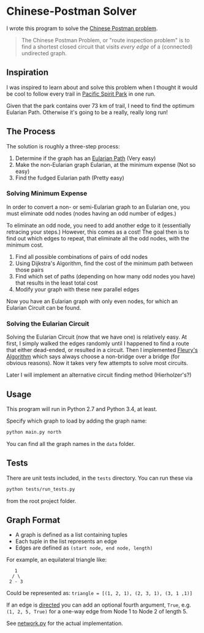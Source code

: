 # Chinese-Postman Solver

I wrote this program to solve the
[Chinese Postman problem](http://en.wikipedia.org/wiki/Route_inspection_problem).

> The Chinese Postman Problem, or "route inspection problem"
> is to find a shortest closed circuit that visits _every edge_ of a
> (connected) undirected graph.

## Inspiration

I was inspired to learn about and solve this problem when I thought it would
be cool to follow every trail in
[Pacific Spirit Park](http://en.wikipedia.org/wiki/Pacific_Spirit_Regional_Park)
in one run.

Given that the park contains over 73 km of trail, I need to find the optimum
Eularian Path. Otherwise it's going to be a really, really long run!


## The Process

The solution is roughly a three-step process:

1. Determine if the graph has an
[Eularian Path](http://en.wikipedia.org/wiki/Eulerian_path)
    (Very easy)
2. Make the non-Eularian graph Eularian, at the minimum expense
    (Not so easy)
3. Find the fudged Eularian path
    (Pretty easy)

### Solving Minimum Expense

In order to convert a non- or semi-Eularian graph to an Eularian one,
you must eliminate odd nodes (nodes having an odd number of edges.)

To eliminate an odd node, you need to add another edge to it (essentially
retracing your steps.) However, this comes as a cost! The goal then is
to find out which edges to repeat, that eliminate all the odd nodes, with
the minimum cost.

1. Find all possible combinations of pairs of odd nodes
2. Using Dijkstra's Algorithm, find the cost of the minimum path between
those pairs
3. Find which set of paths (depending on how many odd nodes you have)
that results in the least total cost
4. Modify your graph with these new parallel edges

Now you have an Eularian graph with only even nodes, for which an Eularian
Circuit can be found.

### Solving the Eularian Circuit

Solving the Eularian Circuit (now that we have one) is relatively easy. At
first, I simply walked the edges randomly until I happened to find a route
that either dead-ended, or resulted in a circuit. Then I implemented [Fleury's
Algorithm](http://en.wikipedia.org/wiki/Eulerian_path#Fleury.27s_algorithm)
which says always choose a non-bridge over a bridge (for obvious
reasons). Now it takes very few attempts to solve most circuits.

Later I will implement an alternative circuit finding method (Hierholzer's?)

## Usage

This program will run in Python 2.7 and Python 3.4, at least.

Specify which graph to load by adding the graph name:

```bash
python main.py north
```

You can find all the graph names in the `data` folder.


## Tests

There are unit tests included, in the `tests` directory.
You can run these via

```bash
python tests/run_tests.py
```

from the root project folder.

## Graph Format


* A graph is defined as a list containing tuples
* Each tuple in the list represents an edge
* Edges are defined as `(start node, end node, length)`

For example, an equilateral triangle like:
```
   1
  / \
 2 - 3
 ```
Could be represented as:
`triangle = [(1, 2, 1), (2, 3, 1), (3, 1 ,1)]`

If an edge is [directed](https://en.wikipedia.org/wiki/Directed_graph)
you can add an optional fourth argument, `True`, e.g.
`(1, 2, 5, True)` for a one-way edge from Node 1 to
Node 2 of length 5.


See [network.py](chinesepostman/network.py) for the actual implementation.

